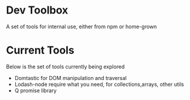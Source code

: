 Dev Toolbox
===========

A set of tools for internal use, either from npm or home-grown 


Current Tools
=============
Below is the set of tools currently being explored

- Domtastic for DOM manipulation and traversal 
- Lodash-node require what you need, for collections,arrays, other utils
- Q promise library
